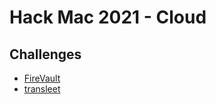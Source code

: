 # Hack Mac 2021 - Cloud

## Challenges
* [FireVault](https://github.com/MQU-HackMac/challenges-2021-public/tree/main/cloud/FireVault)
* [transleet](https://github.com/MQU-HackMac/challenges-2021-public/tree/main/cloud/transleet)
